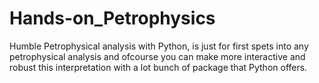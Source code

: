 # Hands-on_Petrophysics
Humble Petrophysical analysis with Python, is just for first spets into any petrophysical analysis and ofcourse you can make more interactive and robust this interpretation with a lot bunch of package that Python offers.
